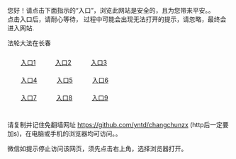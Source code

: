 您好！请点击下面指示的“入口”，浏览此网站是安全的，且为您带来平安。。 <br/>
点击入口后，请耐心等待， 过程中可能会出现无法打开的提示，请忽略，最终会进入网站. </br>

法轮大法在长春<br/>
<div style="padding:10px"><a style="margin:20px" target="_blank" href="https://d27ssqij5uq6uf.cloudfront.net/2Qpsp?rwzxbpm" id="ccLink1" rel="nofollow">入口1</a> <a target="_blank" style="margin:20px" href="https://d2w4i47in9k5o8.cloudfront.net/2Qpsp?xnzlnphz" id="ccLink2" rel="nofollow">入口2</a> <a style="margin:20px" target="_blank" href="https://d42f3kk4efxks.cloudfront.net/2Qpsp?oofqxi" id="ccLink3" rel="nofollow">入口3</a></div>

<div style="padding:10px" ><a style="margin:20px" target="_blank" href="https://d27ssqij5uq6uf.cloudfront.net/2Qpsp?rwzxbpm" id="ccLink4" rel="nofollow">入口4</a> <a style="margin:20px" href="https://d2w4i47in9k5o8.cloudfront.net/2Qpsp?xnzlnphz" target="_blank" id="ccLink5" rel="nofollow">入口5</a> <a style="margin:20px" href="https://d42f3kk4efxks.cloudfront.net/2Qpsp?oofqxi" target="_blank" id="ccLink6" rel="nofollow">入口6</a></div>

<div style="padding:10px"><a style="margin:20px" target="_blank" href="https://d27ssqij5uq6uf.cloudfront.net/2Qpsp?rwzxbpm" id="ccLink7" rel="nofollow">入口7</a> <a style="margin:20px" href="https://d2w4i47in9k5o8.cloudfront.net/2Qpsp?xnzlnphz" target="_blank" id="ccLink8" rel="nofollow">入口8</a> <a style="margin:20px" target="_blank" href="https://d42f3kk4efxks.cloudfront.net/2Qpsp?oofqxi" id="ccLink9" rel="nofollow">入口9</a></div>

<br/>



请复制并记住免翻墙网址 https://github.com/yntd/changchunzx (http后一定要加s)，在电脑或手机的浏览器均可访问。。<br/>

微信如提示停止访问该网页，须先点击右上角，选择浏览器打开。
